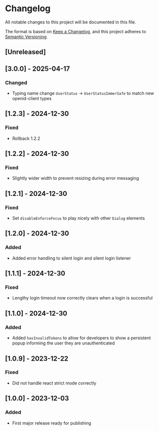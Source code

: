 # Changelog

All notable changes to this project will be documented in this file.

The format is based on [Keep a Changelog](https://keepachangelog.com/en/1.0.0/),
and this project adheres to [Semantic Versioning](https://semver.org/spec/v2.0.0.html).

## [Unreleased]

## [3.0.0] - 2025-04-17

### Changed
- Typing name change `UserStatus` -> `UserStatusImmerSafe` to match new openid-client types

## [1.2.3] - 2024-12-30

### Fixed

- Rollback 1.2.2

## [1.2.2] - 2024-12-30

### Fixed

- Slightly wider width to prevent resizing during error messaging

## [1.2.1] - 2024-12-30

### Fixed

- Set `disableEnforceFocus` to play nicely with other `Dialog` elements

## [1.2.0] - 2024-12-30

### Added

- Added error handling to silent login and silent login listener

## [1.1.1] - 2024-12-30

### Fixed

- Lengthy login timeout now correctly clears when a login is successful 

## [1.1.0] - 2024-12-30

### Added

- Added `hasInvalidTokens` to allow for developers to show a persistent popup informing the user they are unauthenticated

## [1.0.9] - 2023-12-22

### Fixed

- Did not handle react strict mode correctly 

## [1.0.0] - 2023-12-03

### Added

- First major release ready for publishing
